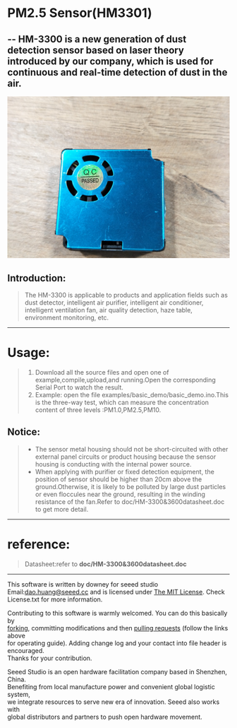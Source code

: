 PM2.5 Sensor(HM3301)
=======================================
  -- HM-3300 is a new generation of dust detection sensor based on laser theory introduced by our company, which is used for continuous and real-time detection of dust in the air.  
---------------------------------------------

![HM3300](https://github.com/Jenkinlu001/Seeed_PM2_5_sensor_HM3300/blob/master/HM3300.jpg)  




Introduction:  
------------------------  
>The HM-3300 is applicable to products and application fields such as dust detector, intelligent air purifier, intelligent air conditioner, intelligent ventilation fan, air quality detection, haze table, environment monitoring, etc.  

***

Usage: 
========== 
>1.  Download all the source files and open one of example,compile,upload,and running.Open the corresponding Serial Port to watch the result.
>2.  Example: open the file examples/basic_demo/basic_demo.ino.This is the three-way test, which can measure the concentration content of three levels :PM1.0,PM2.5,PM10. 

Notice:
----------
>*  The sensor metal housing should not be short-circuited with other external panel circuits or product housing because the sensor housing is conducting with the internal power source.
>*  When applying with purifier or fixed detection equipment, the position of sensor should be higher than 20cm above the ground.Otherwise, it is likely to be polluted by large dust particles or even floccules near the ground, resulting in the winding resistance of the fan.Refer to doc/HM-3300&3600datasheet.doc to get more detail.


***
reference:
============
>Datasheet:refer to **doc/HM-3300&3600datasheet.doc**  


***
This software is written by downey  for seeed studio<br>
Email:dao.huang@seeed.cc
and is licensed under [The MIT License](http://opensource.org/licenses/mit-license.php). Check License.txt for more information.<br>

Contributing to this software is warmly welcomed. You can do this basically by<br>
[forking](https://help.github.com/articles/fork-a-repo), committing modifications and then [pulling requests](https://help.github.com/articles/using-pull-requests) (follow the links above<br>
for operating guide). Adding change log and your contact into file header is encouraged.<br>
Thanks for your contribution.

Seeed Studio is an open hardware facilitation company based in Shenzhen, China. <br>
Benefiting from local manufacture power and convenient global logistic system, <br>
we integrate resources to serve new era of innovation. Seeed also works with <br>
global distributors and partners to push open hardware movement.<br>

